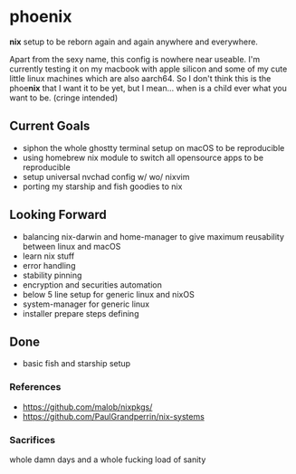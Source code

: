 # phoenix
**nix** setup to be reborn again and again anywhere and everywhere.

Apart from the sexy name, this config is nowhere near useable. I'm currently testing it on my macbook with apple silicon and some of my cute little linux machines which are also aarch64. So I don't think this is the phoe**nix** that I want it to be yet, but I mean... when is a child ever what you want to be. (cringe intended)

## Current Goals
- siphon the whole ghostty terminal setup on macOS to be reproducible
- using homebrew nix module to switch all opensource apps to be reproducible
- setup universal nvchad config w/ wo/ nixvim
- porting my starship and fish goodies to nix

## Looking Forward
- balancing nix-darwin and home-manager to give maximum reusability between linux and macOS
- learn nix stuff
- error handling
- stability pinning
- encryption and securities automation
- below 5 line setup for generic linux and nixOS
- system-manager for generic linux
- installer prepare steps defining

## Done
- basic fish and starship setup


### References
- https://github.com/malob/nixpkgs/
- https://github.com/PaulGrandperrin/nix-systems

### Sacrifices
whole damn days and a whole fucking load of sanity
